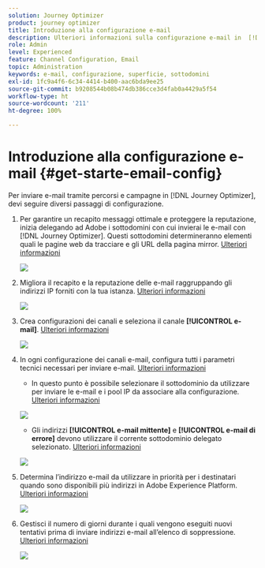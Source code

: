 ```yaml
---
solution: Journey Optimizer
product: journey optimizer
title: Introduzione alla configurazione e-mail
description: Ulteriori informazioni sulla configurazione e-mail in  [!DNL Journey Optimizer]
role: Admin
level: Experienced
feature: Channel Configuration, Email
topic: Administration
keywords: e-mail, configurazione, superficie, sottodomini
exl-id: 1fc9a4f6-6c34-4414-b400-aac6bda9ee25
source-git-commit: b9208544b08b474db386cce3d4fab0a4429a5f54
workflow-type: ht
source-wordcount: '211'
ht-degree: 100%

---
```


# Introduzione alla configurazione e-mail {#get-starte-email-config}

Per inviare e-mail tramite percorsi e campagne in [!DNL Journey Optimizer], devi seguire diversi passaggi di configurazione.

1. Per garantire un recapito messaggi ottimale e proteggere la reputazione, inizia delegando ad Adobe i sottodomini con cui invierai le e-mail con [!DNL Journey Optimizer]. Questi sottodomini determineranno elementi quali le pagine web da tracciare e gli URL della pagina mirror. [Ulteriori informazioni](../configuration/about-subdomain-delegation.md)

   ![](../configuration/assets/subdomain-list.png)

1. Migliora il recapito e la reputazione delle e-mail raggruppando gli indirizzi IP forniti con la tua istanza. [Ulteriori informazioni](../configuration/ip-pools.md)

   ![](../configuration/assets/ip-pool-create.png)

1. Crea configurazioni dei canali e seleziona il canale **[!UICONTROL e-mail]**. [Ulteriori informazioni](../configuration/channel-surfaces.md)


   ![](../configuration/assets/preset-general.png)

1. In ogni configurazione dei canali e-mail, configura tutti i parametri tecnici necessari per inviare e-mail. [Ulteriori informazioni](email-settings.md)

   * In questo punto è possibile selezionare il sottodominio da utilizzare per inviare le e-mail e i pool IP da associare alla configurazione. [Ulteriori informazioni](email-settings.md#subdomains-and-ip-pools)

   ![](assets/surface-subdomain-ip-pool.png)

   * Gli indirizzi **[!UICONTROL e-mail mittente]** e **[!UICONTROL e-mail di errore]** devono utilizzare il corrente sottodominio delegato selezionato. [Ulteriori informazioni](email-settings.md#email-header)

   ![](assets/preset-header.png)

1. Determina l’indirizzo e-mail da utilizzare in priorità per i destinatari quando sono disponibili più indirizzi in Adobe Experience Platform. [Ulteriori informazioni](../configuration/primary-email-addresses.md)

   ![](../configuration/assets/primary-address-execution-fields.png)

1. Gestisci il numero di giorni durante i quali vengono eseguiti nuovi tentativi prima di inviare indirizzi e-mail all’elenco di soppressione. [Ulteriori informazioni](../configuration/manage-suppression-list.md)

   ![](../configuration/assets/suppression-list-edit-retries.png)
